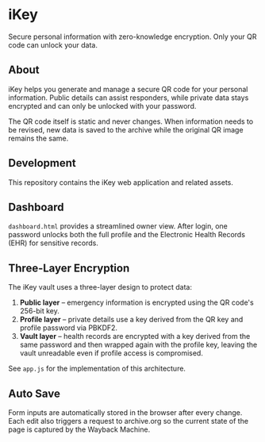 # iKey

Secure personal information with zero-knowledge encryption. Only your QR code can unlock your data.

## About

iKey helps you generate and manage a secure QR code for your personal information. Public details can assist responders, while private data stays encrypted and can only be unlocked with your password.

The QR code itself is static and never changes. When information needs to be revised, new data is saved to the archive while the original QR image remains the same.

## Development

This repository contains the iKey web application and related assets.

## Dashboard

`dashboard.html` provides a streamlined owner view. After login, one password unlocks both the full profile and the Electronic Health Records (EHR) for sensitive records.

## Three-Layer Encryption

The iKey vault uses a three-layer design to protect data:

1. **Public layer** – emergency information is encrypted using the QR code's 256-bit key.
2. **Profile layer** – private details use a key derived from the QR key and profile password via PBKDF2.
3. **Vault layer** – health records are encrypted with a key derived from the same password and then wrapped again with the profile key, leaving the vault unreadable even if profile access is compromised.

See `app.js` for the implementation of this architecture.

## Auto Save

Form inputs are automatically stored in the browser after every change. Each edit also triggers a request to archive.org so the current state of the page is captured by the Wayback Machine.
